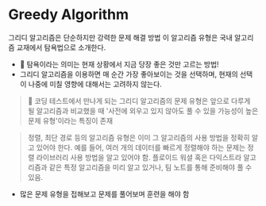 # Greedy Algorithm

그리디 알고리즘은 단순하지만 강력한 문제 해결 방법
이 알고리즘 유형은 국내 알고리즘 교재에서 탐욕법으로 소개한다.

- 📌 탐욕이라는 의미는 현재 상황에서 지금 당장 좋은 것만 고르는 방법!
- 그리디 알고리즘을 이용하면 매 순간 가장 좋아보이는 것을 선택하며, 현재의 선택이 나중에 미칠 영향에 대해서는 고려하지 않는다.

> 📌 코딩 테스트에서 만나게 되는 그리디 알고리즘의 문제 유형은 앞으로 다루게 될 알고리즘과 비교했을 때 '사전에 외우고 있지 않아도 풀 수 있을 가능성이 높은 문제 유형'이라는 특징이 존재

> 정렬, 최단 경로 등의 알고리즘 유형은 이미 그 알고리즘의 사용 방법을 정확히 알고 있어야 한다. 예를 들어, 여러 개의 데이터를 빠르게 정렬해야 하는 문제는 정렬 라이브러리 사용 방법을 알고 있어야 함. 플로이드 워셜 혹은 다익스트라 알고리즘과 같은 특정 알고리즘을 미리 알고 있거나, 팀 노트를 통해 준비해야 풀 수 있음.

- 많은 문제 유형을 접해보고 문제를 풀어보며 훈련을 해야 함

